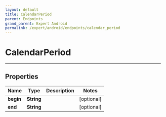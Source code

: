 ```yaml
---
layout: default
title: CalendarPeriod
parent: Endpoints
grand_parent: Expert Android
permalink: /expert/android/endpoints/calendar_period
---
```


# CalendarPeriod

---

## Properties

| Name | Type | Description | Notes
| ------------ | ------------- | ------------- | -------------
**begin** | **String** |  |  [optional]
**end** | **String** |  |  [optional]



